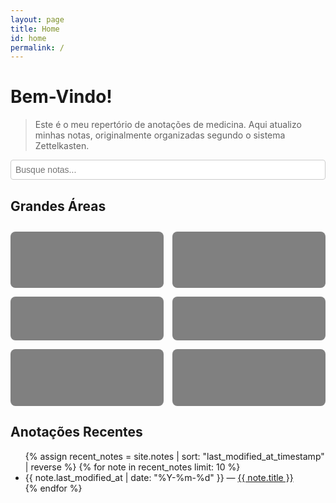 ```yaml
---
layout: page
title: Home
id: home
permalink: /
---
```


# Bem-Vindo!

> Este é o meu repertório de anotações de medicina.
> Aqui atualizo minhas notas, originalmente organizadas segundo o sistema Zettelkasten.

<!-- Search Bar -->
<div class = "search-container">
  <input
    type="text"
    id="search-bar"
    placeholder="Busque notas..."
    onkeyup="searchNotes()"
    style="width: 100%; padding: 0.5em; font-size: 1em; border-radius: 4px; border: 1px solid #ccc;"
  />
  <ul 
    id="search-results" 
    style="list-style: none; margin: 0; padding: 0; position: absolute; top: 100%; left: 0; width: 100%; background: white; border: 1px solid #ccc; border-radius: 4px; max-height: 200px; overflow-y: auto; display: none; z-index: 1000;">
  </ul>
</div>

## Grandes Áreas
<div class="grid-container">
  <div class="grid-item">[[Atenção Primária em Saúde (APS)]]</div>
  <div class="grid-item">[[Clínica Médica]]</div>
  <div class="grid-item">[[Cirurgia]]</div>
  <div class="grid-item">[[Pediatria]]</div>
  <div class="grid-item">[[Ginecologia & Obstetrícia]]</div>
  <div class="grid-item">[[Pesquisa]]</div>
</div>


## Anotações Recentes
<ul class="recent-notes">
  {% assign recent_notes = site.notes | sort: "last_modified_at_timestamp" | reverse %}
  {% for note in recent_notes limit: 10 %}
    <li>
      {{ note.last_modified_at | date: "%Y-%m-%d" }} — <a class="internal-link" href="{{ site.baseurl }}{{ note.url }}">{{ note.title }}</a>
    </li>
  {% endfor %}
</ul>

<style>
  .grid-container{
  display: grid;
  grid-template-columns: repeat(2,1fr);
  gap: 1em;
  margin: 2em 0;
  }
  .grid-item{
  background-color: #808080;
  color: #808080;
  padding: 1.5em;
  text-align: center;
  border-radius: 8px;
  text-decoration: none;
  font-size: 1.2em;
  font-weight: bold;
  transition: transform 0.2s, background-color 0.3s;
  }
  .grid-item: hover{
  background-color: #388e3c;
  transform: translateY(-5px);
  }

  }
  .wrapper {
    max-width: 46em;
  }
</style>
<!-- Dynamically Generated Notes Array -->
<script>
  const notes = [
    {% for note in site.notes %}
      { title: "{{ note.title | escape }}", url: "{{ note.url | relative_url }}" },
    {% endfor %}
  ];

  function searchNotes() {
    const query = document.getElementById("search-bar").value.toLowerCase();
    const resultsContainer = document.getElementById("search-results");
    resultsContainer.innerHTML = ""; // Clear previous results

    if (query.trim() === "") {
      resultsContainer.style.display = "none";
      return;
    }

    const filteredNotes = notes.filter(note =>
      note.title.toLowerCase().includes(query)
    );

    if (filteredNotes.length > 0) {
      resultsContainer.style.display = "block";
      filteredNotes.forEach(note => {
        const listItem = document.createElement("li");
        listItem.innerHTML = `<a href="${note.url}" style="text-decoration: none; display: block; padding: 0.5em; color: #333;">${note.title}</a>`;
        resultsContainer.appendChild(listItem);
      });
    } else {
      resultsContainer.style.display = "block";
      resultsContainer.innerHTML = `<li style="padding: 0.5em; color: #777;">No results found</li>`;
    }
  }

  // Close dropdown if user clicks outside
  document.addEventListener("click", (event) => {
    const searchBar = document.getElementById("search-bar");
    const resultsContainer = document.getElementById("search-results");

    if (!searchBar.contains(event.target) && !resultsContainer.contains(event.target)) {
      resultsContainer.style.display = "none";
    }
  });
</script>